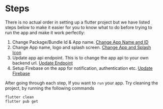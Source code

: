 # Steps

There is no actual order in setting up a flutter project but we have listed steps below to make it easier for you to know what to do before trying to run the app and make it work perfectly:

1. Change Package/Bundle Id & App name. [Change App Name and ID](change_app_name_and_id.md) 
2. Change App name, logo and splash screen. [Change App and Splash Icon](change_app_and_splash_icon.md)
3. Update app api endpoint. This is to change the app api to your own backend url. [Update Endpoint](update_endpoints.md)
4. Setup Firebase on the app for notification, authentication etc. [Update Firebase](update_firebase.md)

After going through each step, If you want to `run` your app. Try cleaning the project, by running the following commands
```terminal
flutter clean
flutter pub get
```